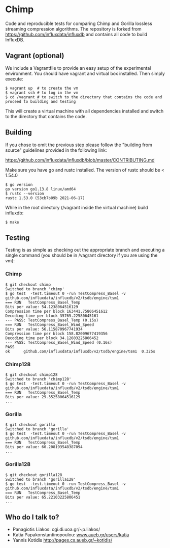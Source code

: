 # Chimp

Code and reproducible tests for comparing Chimp and Gorilla lossless streaming compression algorithms. The repository is forked from https://github.com/influxdata/influxdb and contains all code to build InfluxDB.

## Vagrant (optional)

We include a Vagrantfile to provide an easy setup of the experimental environment. You should have vagrant and virtual box installed. Then simply execute:

```
$ vagrant up  # to create the vm
$ vagrant ssh # to log in the vm
$ cd /vagrant # to switch to the directory that contains the code and proceed to building and testing
````

This will create a virtual machine with all dependencies installed and switch to the directory that contains the code.

## Building

If you chose to omit the previous step please follow the "building from source" guidelines provided in the following link:

https://github.com/influxdata/influxdb/blob/master/CONTRIBUTING.md

Make sure you have go and rustc installed. The version of rustc should be < 1.54.0

```
$ go version
go version go1.13.8 linux/amd64
$ rustc --version
rustc 1.53.0 (53cb7b09b 2021-06-17)
```

While in the root directory (/vagrant inside the virtual machine) build influxdb:

```
$ make
```

## Testing

Testing is as simple as checking out the appropriate branch and executing a single command (you should be in /vagrant directory if you are using the vm):


### Chimp

```
$ git checkout chimp
Switched to branch 'chimp'
$ go test  -test.timeout 0 -run TestCompress_Basel -v github.com/influxdata/influxdb/v2/tsdb/engine/tsm1 
=== RUN   TestCompress_Basel_Temp
Bits per value: 54.1238064516129
Compression time per block 163441.75806451612
Decoding time per block 35765.22580645161
--- PASS: TestCompress_Basel_Temp (0.15s)
=== RUN   TestCompress_Basel_Wind_Speed
Bits per value: 56.115870967741934
Compression time per block 158.82009677419356
Decoding time per block 34.12603225806452
--- PASS: TestCompress_Basel_Wind_Speed (0.16s)
PASS
ok  	github.com/influxdata/influxdb/v2/tsdb/engine/tsm1	0.325s
```

### Chimp128

```
$ git checkout chimp128
Switched to branch 'chimp128'
$ go test  -test.timeout 0 -run TestCompress_Basel -v github.com/influxdata/influxdb/v2/tsdb/engine/tsm1 
=== RUN   TestCompress_Basel_Temp
Bits per value: 29.35258064516129
...
```

### Gorilla
```
$ git checkout gorilla
Switched to branch 'gorilla'
$ go test  -test.timeout 0 -run TestCompress_Basel -v github.com/influxdata/influxdb/v2/tsdb/engine/tsm1 
=== RUN   TestCompress_Basel_Temp
Bits per value: 60.208193548387094
...
```

### Gorilla128

```
$ git checkout gorilla128 
Switched to branch 'gorilla128'
$ go test  -test.timeout 0 -run TestCompress_Basel -v github.com/influxdata/influxdb/v2/tsdb/engine/tsm1 
=== RUN   TestCompress_Basel_Temp
Bits per value: 65.22103225806451
...
```


## Who do I talk to?

* Panagiotis Liakos: cgi.di.uoa.gr/~p.liakos/
* Katia Papakonstantinopoulou: www.aueb.gr/users/katia
* Yannis Kotidis http://pages.cs.aueb.gr/~kotidis/
